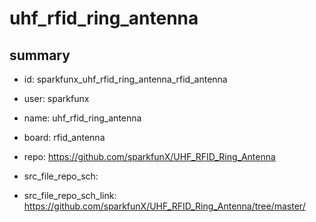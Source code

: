 # uhf_rfid_ring_antenna
 
## summary 
* id: sparkfunx_uhf_rfid_ring_antenna_rfid_antenna
* user: sparkfunx
* name: uhf_rfid_ring_antenna
* board: rfid_antenna
* repo: https://github.com/sparkfunX/UHF_RFID_Ring_Antenna



* src_file_repo_sch: 
* src_file_repo_sch_link: https://github.com/sparkfunX/UHF_RFID_Ring_Antenna/tree/master/




